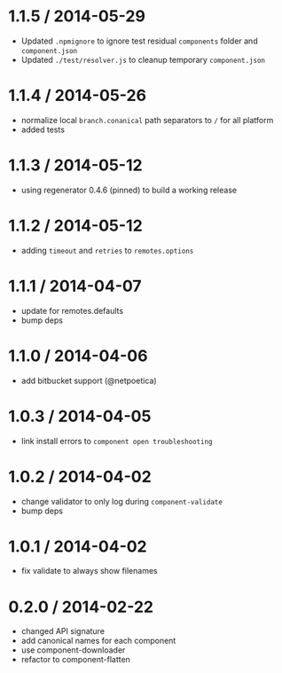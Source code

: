 
1.1.5 / 2014-05-29
==================

 * Updated `.npmignore` to ignore test residual `components` folder and `component.json`
 * Updated `./test/resolver.js` to cleanup temporary `component.json`

1.1.4 / 2014-05-26
==================

 * normalize local `branch.conanical` path separators to `/` for all platform
 * added tests

1.1.3 / 2014-05-12
==================

 * using regenerator 0.4.6 (pinned) to build a working release

1.1.2 / 2014-05-12
==================

 * adding `timeout` and `retries` to `remotes.options`

1.1.1 / 2014-04-07
==================

 * update for remotes.defaults
 * bump deps

1.1.0 / 2014-04-06
==================

 * add bitbucket support (@netpoetica)

1.0.3 / 2014-04-05
==================

 * link install errors to `component open troubleshooting`

1.0.2 / 2014-04-02
==================

 * change validator to only log during `component-validate`
 * bump deps

1.0.1 / 2014-04-02
==================

 * fix validate to always show filenames

0.2.0 / 2014-02-22
==================

- changed API signature
- add canonical names for each component
- use component-downloader
- refactor to component-flatten
